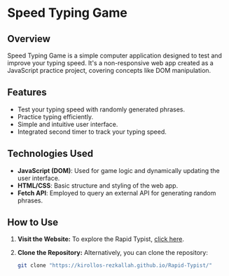 # Speed Typing Game

## Overview

Speed Typing Game is a simple computer application designed to test and improve your typing speed. It's a non-responsive web app created as a JavaScript practice project, covering concepts like DOM manipulation.

## Features

- Test your typing speed with randomly generated phrases.
- Practice typing efficiently.
- Simple and intuitive user interface.
- Integrated second timer to track your typing speed.

## Technologies Used

- **JavaScript (DOM)**: Used for game logic and dynamically updating the user interface.
- **HTML/CSS**: Basic structure and styling of the web app.
- **Fetch API**: Employed to query an external API for generating random phrases.

## How to Use

1. **Visit the Website:**
   To explore the Rapid Typist, <a href="https://kirollos-rezkallah.github.io/Rapid-Typist/">click here</a>.

2. **Clone the Repository:**
   Alternatively, you can clone the repository:
   ```bash
   git clone "https://kirollos-rezkallah.github.io/Rapid-Typist/"
